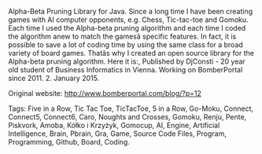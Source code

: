 Alpha-Beta Pruning Library for Java. Since a long time I have been creating games with AI computer opponents, e.g. Chess, Tic-tac-toe and Gomoku. Each time I used the Alpha-beta pruning algorithm and each time I coded the algorithm anew to match the gamesâ specific features. In fact, it is possible to save a lot of coding time by using the same class for a broad variety of board games. Thatâs why I created an open source library for the Alpha-beta pruning algorithm. Here it is:, Published by DjConsti - 20 year old student of Business Informatics in Vienna. Working on BomberPortal since 2011. 2. January 2015.

Original website: http://www.bomberportal.com/blog/?p=12

Tags: Five in a Row, Tic Tac Toe, TicTacToe, 5 in a Row, Go-Moku, Connect, Connect5, Connect6, Caro, Noughts and Crosses, Gomoku, Renju, Pente, Piskvork, Amoba, Kółko i Krzyżyk, Gomocup, AI, Engine, Artificial Intelligence, Brain, Pbrain, Gra, Game, Source Code Files, Program, Programming, Github, Board, Coding.